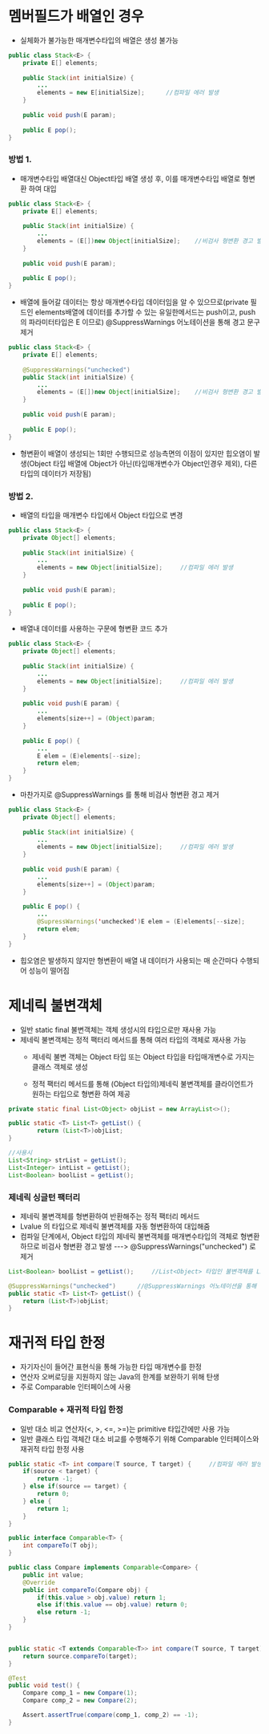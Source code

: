 # 멤버필드가 배열인 경우
* 실체화가 불가능한 매개변수타입의 배열은 생성 불가능
```java
public class Stack<E> {	
	private E[] elements;
	
	public Stack(int initialSize) {
		...
		elements = new E[initialSize];		//컴파일 에러 발생
	}
	
	public void push(E param);
	
	public E pop();
}
```

### 방법 1.
* 매개변수타입 배열대신 Object타입 배열 생성 후, 이를 매개변수타입 배열로 형변환 하여 대입 
```java
public class Stack<E> {
	private E[] elements;
	
	public Stack(int initialSize) {
		...
		elements = (E[])new Object[initialSize];	//비검사 형변환 경고 발생
	}
	
	public void push(E param);
	
	public E pop();
}
```

* 배열에 들어갈 데이터는 항상 매개변수타입 데이터임을 알 수 있으므로(private 필드인 elements배열에 데이터를 추가할 수 있는 유일한메서드는 push이고, push 의 파라미터타입은 E 이므로)
@SuppressWarnings 어노테이션을 통해 경고 문구 제거
```java
public class Stack<E> {
	private E[] elements;
	
	@SuppressWarnings("unchecked")
	public Stack(int initialSize) {
		...
		elements = (E[])new Object[initialSize];	//비검사 형변환 경고 발생
	}
	
	public void push(E param);
	
	public E pop();
}
```

* 형변환이 배열이 생성되는 1회만 수행되므로 성능측면의 이점이 있지만 힙오염이 발생(Object 타입 배열에 Object가 아닌(타입매개변수가 Object인경우 제외), 다른 타입의 데이터가 저장됨)

### 방법 2.
* 배열의 타입을 매개변수 타입에서 Object 타입으로 변경
```java
public class Stack<E> {	
	private Object[] elements;
	
	public Stack(int initialSize) {
		...
		elements = new Object[initialSize];		//컴파일 에러 발생
	}
	
	public void push(E param);
	
	public E pop();
}
```

* 배열내 데이터를 사용하는 구문에 형변환 코드 추가
```java
public class Stack<E> {	
	private Object[] elements;
	
	public Stack(int initialSize) {
		...
		elements = new Object[initialSize];		//컴파일 에러 발생
	}
	
	public void push(E param) {
		...
		elements[size++] = (Object)param;
	}
	
	public E pop() {
		...
		E elem = (E)elements[--size];
		return elem;
	}
}
```

* 마찬가지로 @SuppressWarnings 를 통해 비검사 형변환 경고 제거
```java
public class Stack<E> {	
	private Object[] elements;
	
	public Stack(int initialSize) {
		...
		elements = new Object[initialSize];		//컴파일 에러 발생
	}
	
	public void push(E param) {
		...
		elements[size++] = (Object)param;
	}
	
	public E pop() {
		...
		@SupressWarnings('unchecked')E elem = (E)elements[--size];
		return elem;
	}
}
```

* 힙오염은 발생하지 않지만 형변환이 배열 내 데이터가 사용되는 매 순간마다 수행되어 성능이 떨어짐


# 제네릭 불변객체
* 일반 static final 불변객체는 객체 생성시의 타입으로만 재사용 가능
* 제네릭 불변객체는 정적 팩터리 메서드를 통해 여러 타입의 객체로 재사용 가능
   * 제네릭 불변 객체는 Object 타입 또는 Object 타입을 타입매개변수로 가지는 클래스 객체로 생성

   * 정적 팩터리 메서드를 통해 (Object 타입의)제네릭 불변객체를 클라이언트가 원하는 타입으로 형변환 하여 제공
```java
private static final List<Object> objList = new ArrayList<>();

public static <T> List<T> getList() {
		return (List<T>)objList;
}

//사용시
List<String> strList = getList();
List<Integer> intList = getList();
List<Boolean> boolList = getList();
```
   
### 제네릭 싱글턴 팩터리
* 제네릭 불변객체를 형변환하여 반환해주는 정적 팩터리 메서드
* Lvalue 의 타입으로 제네릭 불변객체를 자동 형변환하여 대입해줌
* 컴파일 단계에서, Object 타입의 제네릭 불변객체를 매개변수타입의 객체로 형변환하므로 비검사 형변환 경고 발생
---> @SuppressWarnings("unchecked") 로 제거
```java
List<Boolean> boolList = getList();		//List<Object> 타입인 불변객체를 List<Boolean>으로 형변환하므로 비검사 형변환 경고 발생

@SuppressWarnings("unchecked")		//@SuppressWarnings 어노테이션을 통해 경고 제거
public static <T> List<T> getList() {
	return (List<T>)objList;
}
```

# 재귀적 타입 한정
* 자기자신이 들어간 표현식을 통해 가능한 타입 매개변수를 한정
* 연산자 오버로딩을 지원하지 않는 Java의 한계를 보완하기 위해 탄생
* 주로 Comparable 인터페이스에 사용

### Comparable + 재귀적 타입 한정
* 일반 대소 비교 연산자(<, >, <=, >=)는 primitive 타입간에만 사용 가능
* 일반 클래스 타입 객체간 대소 비교를 수행해주기 위해 Comparable 인터페이스와 재귀적 타입 한정 사용

```java
public static <T> int compare(T source, T target) {		//컴파일 에러 발생 - primitive 타입이 아닌 데이터형에는 비교연산자 사용 불가능
	if(source < target) {
		return -1;
	} else if(source == target) {
		return 0;
	} else {
		return 1;
	}
}
```

```java
public interface Comparable<T> {
    int compareTo(T obj);
}
```

```java
public class Compare implements Comparable<Compare> {
	public int value;
	@Override
	public int compareTo(Compare obj) {
		if(this.value > obj.value) return 1;
		else if(this.value == obj.value) return 0;
		else return -1;
	}
}


public static <T extends Comparable<T>> int compare(T source, T target) {
	return source.compareTo(target);
}

@Test
public void test() {
	Compare comp_1 = new Compare(1);
	Compare comp_2 = new Compare(2);

	Assert.assertTrue(compare(comp_1, comp_2) == -1);
}
```
